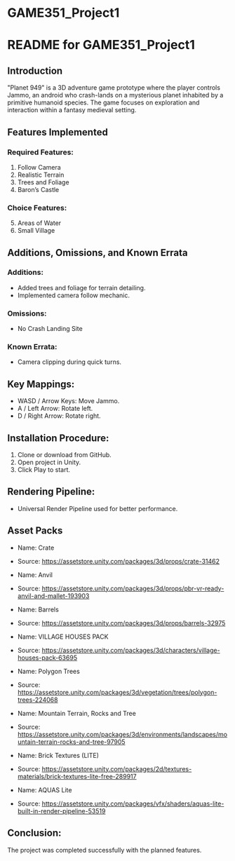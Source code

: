 # GAME351_Project1

# README for GAME351_Project1

## Introduction
"Planet 949" is a 3D adventure game prototype where the player controls Jammo, an android who crash-lands on a mysterious planet inhabited by a primitive humanoid species. The game focuses on exploration and interaction within a fantasy medieval setting.

## Features Implemented
### Required Features:
1. Follow Camera
2. Realistic Terrain
3. Trees and Foliage
4. Baron’s Castle

### Choice Features:
5. Areas of Water
6. Small Village

## Additions, Omissions, and Known Errata
### Additions:
- Added trees and foliage for terrain detailing.
- Implemented camera follow mechanic.

### Omissions:
- No Crash Landing Site

### Known Errata:
- Camera clipping during quick turns.

## Key Mappings:
- WASD / Arrow Keys: Move Jammo.
- A / Left Arrow: Rotate left.
- D / Right Arrow: Rotate right.

## Installation Procedure:
1. Clone or download from GitHub.
2. Open project in Unity.
3. Click Play to start.

## Rendering Pipeline:
- Universal Render Pipeline used for better performance.

## Asset Packs
- Name: Crate
- Source: https://assetstore.unity.com/packages/3d/props/crate-31462

- Name: Anvil
- Source: https://assetstore.unity.com/packages/3d/props/pbr-vr-ready-anvil-and-mallet-193903

- Name: Barrels
- Source: https://assetstore.unity.com/packages/3d/props/barrels-32975

- Name: VILLAGE HOUSES PACK
- Source: https://assetstore.unity.com/packages/3d/characters/village-houses-pack-63695

- Name: Polygon Trees
- Source: https://assetstore.unity.com/packages/3d/vegetation/trees/polygon-trees-224068

- Name: Mountain Terrain, Rocks and Tree
- Source: https://assetstore.unity.com/packages/3d/environments/landscapes/mountain-terrain-rocks-and-tree-97905

- Name: Brick Textures (LITE)
- Source: https://assetstore.unity.com/packages/2d/textures-materials/brick-textures-lite-free-289917

- Name: AQUAS Lite
- Source: https://assetstore.unity.com/packages/vfx/shaders/aquas-lite-built-in-render-pipeline-53519

## Conclusion:
The project was completed successfully with the planned features. 

